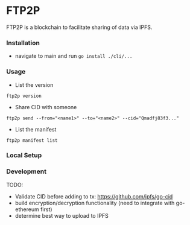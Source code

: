 # FTP2P

FTP2P is a blockchain to facilitate sharing of data via IPFS.

### Installation
- navigate to main and run `go install ./cli/...`

### Usage
- List the version
```
ftp2p version
```

- Share CID with someone
```
ftp2p send --from="<name1>" --to="<name2>" --cid="Qmadfj83f3..."
```

- List the manifest
```
ftp2p manifest list
```

### Local Setup

### Development
TODO:
- Validate CID before adding to tx: https://github.com/ipfs/go-cid 
- build encryption/decryption functionality (need to integrate with go-ethereum first)
- determine best way to upload to IPFS
